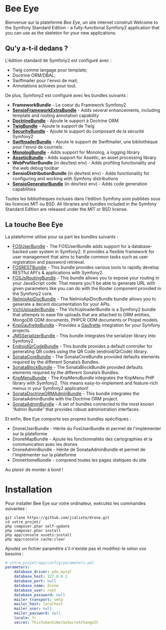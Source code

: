 Bee Eye
========================

Bienvenue sur la plateforme _Bee_ _Eye_, un site internet construit 
Welcome to the Symfony Standard Edition - a fully-functional Symfony2
application that you can use as the skeleton for your new applications.

Qu'y a-t-il dedans ?
--------------

L'édition standard de Symfony2 est configuré avec :

  * Twig comme langage pour template;
  * Doctrine ORM/DBAL;
  * Swiftmailer pour l'envoi de mail;
  * Annotations activées pour tout.

De plus, Symfony2 est configuré avec les bundles suivants :
* **FrameworkBundle** - Le coeur du Framework Symfony2
* [**SensioFrameworkExtraBundle**][6] - Adds several enhancements, including
    template and routing annotation capability
* [**DoctrineBundle**][7] - Ajoute le support à Doctrine ORM
* [**TwigBundle**][8] - Ajoute le support de Twig
* [**SecurityBundle**][9] - Ajoute le support du composant de la sécurité Symfony2
* [**SwiftmailerBundle**][10] - Ajoute le support de Swiftmailer, une bibliothèque pour l'envoi de courriels.
* [**MonologBundle**][11] - Adds support for Monolog, a logging library
* [**AsseticBundle**][12] - Adds support for Assetic, an asset processing
    library
* **WebProfilerBundle** (in dev/test env) - Adds profiling functionality and
    the web debug toolbar
* **SensioDistributionBundle** (in dev/test env) - Adds functionality for
    configuring and working with Symfony distributions
* [**SensioGeneratorBundle**][13] (in dev/test env) - Adds code generation
    capabilities

Toutes les bibliothèques incluses dans l'édition Symfony sont publiées sous les licences MIT ou BSD.
All libraries and bundles included in the Symfony Standard Edition are
released under the MIT or BSD license.

La touche Bee Eye
--------------

La plateforme utilise pour sa part les bundles suivants :
* [FOSUserBundle][14] - The FOSUserBundle adds support for a database-backed user system in Symfony2. It provides a flexible framework for user management that aims to handle common tasks such as user registration and password retrieval.
* [FOSRESTBundle][15] - This bundle provides various tools to rapidly develop RESTful API's & applications with Symfony2. 
* [FOSJsRoutingBundle][16] - This bundle allows you to expose your routing in your JavaScript code. That means you'll be able to generate URL with given parameters like you can do with the Router component provided in the Symfony2 core.
* [NelmioApiDocBundle][17] - The NelmioApiDocBundle bundle allows you to generate a decent documentation for your APIs.
* [VichUploaderBundle][18] - The VichUploaderBundle is a Symfony2 bundle that attempts to ease file uploads that are attached to ORM entities, MongoDB ODM documents, PHPCR ODM documents or Propel models.
* [KnpGaufretteBundle][19] - Provides a [Gaufrette][27] integration for your Symfony projects.
* [JMSSerializerBundle][20] - This bundle integrates the serializer library into Symfony2.
* [EndroidQrCodeBundle][21] - This bundle provides a default controller for generating QR codes using the QR Code (endroid/QrCode) library.
* [SonataCoreBundle][22] - The SonataCoreBundle provided defaults elements required by the different Sonata’s Bundles.
* [SonataBlockBundle][23] - The SonataBlockBundle provided defaults elements required by the different Sonata’s Bundles.
* [KnpMenuBundle][24] - The KnpMenuBundle integrates the KnpMenu PHP library with Symfony2. This means easy-to-implement and feature-rich menus in your Symfony2 application!
* [SonataDoctrineORMAdminBundle][25] - This bundle integrates the SonataAdminBundle with the Doctrine ORM project.
* [SonataAdminBundle][26] - A set of bundles connected to the most known “Admin Bundle” that provides robust administration interfaces. 

Et enfin, Bee Eye comporte ses propres bundles spécifiques :
* DroneUserBundle - Hérite du FosUserBundle et permet de l'implémenter sur la plateforme
* DroneMapBundle - Ajoute les fonctionnalités des cartographies et la communication avec les drones
* DroneAdminBundle - Hérite de SonataAdminBundle et permet de l'implémenter sur la plateforme 
* DroneHomeBundle - comprend toutes les pages statiques du site

Au plaisir de monter à bord !

Installation
============

Pour installer Bee Eye sur votre ordinateur, exécutez les commandes suivantes :

```git
git clone https://github.com/jcalixte/drone.git
cd votre_projet/
php composer.phar self-update
php composer.phar install
php app/console assets:install
php app/console cache:clear
```

Ajoutez un fichier paramètre s'il n'existe pas et modifiez-le selon vos besoins :

```yml
# votre_projet/app/config/parameters.yml
parameters:
    database_driver: pdo_mysql
    database_host: 127.0.0.1
    database_port: null
    database_name: drone
    database_user: root
    database_password: null
    mailer_transport: smtp
    mailer_host: localhost
    mailer_user: null
    mailer_password: null
    locale: fr
    secret: ThisTokenIsNotSoSecretChangeIt
```

[1]:  http://symfony.com/doc/2.6/book/installation.html
[6]:  http://symfony.com/doc/2.6/bundles/SensioFrameworkExtraBundle/index.html
[7]:  http://symfony.com/doc/2.6/book/doctrine.html
[8]:  http://symfony.com/doc/2.6/book/templating.html
[9]:  http://symfony.com/doc/2.6/book/security.html
[10]: http://symfony.com/doc/2.6/cookbook/email.html
[11]: http://symfony.com/doc/2.6/cookbook/logging/monolog.html
[12]: http://symfony.com/doc/2.6/cookbook/assetic/asset_management.html
[13]: http://symfony.com/doc/2.6/bundles/SensioGeneratorBundle/index.html
[14]: https://github.com/FriendsOfSymfony/FOSUserBundle
[15]: https://github.com/FriendsOfSymfony/FOSRestBundle
[16]: https://github.com/FriendsOfSymfony/FOSJsRoutingBundle
[17]: https://github.com/nelmio/NelmioApiDocBundle
[18]: https://github.com/dustin10/VichUploaderBundle
[19]: https://github.com/KnpLabs/KnpGaufretteBundle
[20]: https://github.com/schmittjoh/JMSSerializerBundle
[21]: https://github.com/endroid/EndroidQrCodeBundle
[22]: https://github.com/sonata-project/SonataCoreBundle
[23]: https://github.com/sonata-project/SonataBlockBundle
[24]: https://github.com/KnpLabs/KnpMenuBundle
[25]: https://github.com/sonata-project/SonataDoctrineORMAdminBundle
[26]: https://github.com/sonata-project/SonataAdminBundle
[27]: https://github.com/KnpLabs/Gaufrette